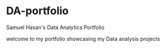 # DA-portfolio
Samuel Hasan's Data Analytics Portfolio

welcome to my portfolio showcasing my Data analysis projects
